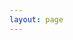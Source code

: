 ```yaml
---
layout: page
---
```


<script setup>
import { Playground } from './.vitepress/components'
</script>

<ClientOnly>
  <Playground />
</ClientOnly>
